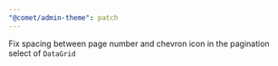 ```yaml
---
"@comet/admin-theme": patch
---
```


Fix spacing between page number and chevron icon in the pagination select of `DataGrid`
